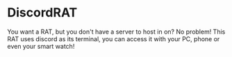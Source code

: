 # DiscordRAT
You want a RAT, but you don't have a server to host in on? No problem! This RAT uses discord as its terminal, you can access it with your PC, phone or even your smart watch!
